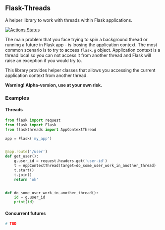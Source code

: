 ## Flask-Threads
A helper library to work with threads within Flask applications.

[![Actions Status](https://github.com/{owner}/{repo}/workflows/{workflow_name}/badge.svg)](https://github.com/{owner}/{repo}/actions)

The main problem that you face trying to spin a background thread or running a 
future in Flask app - is loosing the application context. The most common 
scenario is to try to access `flask.g` object. Application context 
is a thread local so you can not access it from another thread and Flask will 
raise an exception if you would try to. 

This library provides helper classes that allows you accessing the current 
application context from another thread.

**Warning! Alpha-version, use at your own risk.**

### Examples

#### Threads

```python
from flask import request
from flask import Flask
from flaskthreads import AppContextThread

app = Flask('my_app')


@app.route('/user')
def get_user():
    g.user_id = request.headers.get('user-id')
    t = AppContextThread(target=do_some_user_work_in_another_thread)
    t.start()
    t.join()
    return 'ok'


def do_some_user_work_in_another_thread():
    id = g.user_id
    print(id)

```

#### Concurrent futures

```python
# TBD
```
